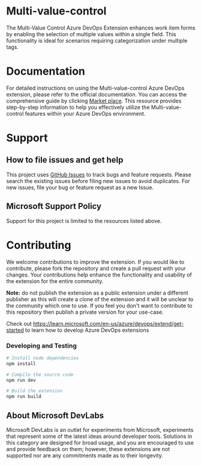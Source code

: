 # Multi-value-control

The Multi-Value Control Azure DevOps Extension enhances work item forms by enabling the selection of multiple values within a single field. This functionality is ideal for scenarios requiring categorization under multiple tags.

# Documentation

For detailed instructions on using the Multi-value-control Azure DevOps extension, please refer to the official documentation. You can access the comprehensive guide by clicking [Market place](https://marketplace.visualstudio.com/items?itemName=ms-devlabs.vsts-extensions-multivalue-control). This resource provides step-by-step information to help you effectively utilize the Multi-value-control features within your Azure DevOps environment.

# Support

## How to file issues and get help

This project uses [GitHub Issues](https://github.com/Microsoft/vsts-extension-multivalue-control/issues) to track bugs and feature requests. Please search the existing issues before filing new issues to avoid duplicates. For new issues, file your bug or feature request as a new Issue.

## Microsoft Support Policy

Support for this project is limited to the resources listed above.

# Contributing

We welcome contributions to improve the extension. If you would like to contribute, please fork the repository and create a pull request with your changes. Your
contributions help enhance the functionality and usability of the extension for the entire community.

**Note:** do not publish the extension as a public extension under a different publisher as this will create a clone of the extension and it will be unclear to the
community which one to use. If you feel you don't want to contribute to this repository then publish a private version for your use-case.

Check out https://learn.microsoft.com/en-us/azure/devops/extend/get-started to learn how to develop Azure DevOps extensions

### Developing and Testing

```bash
# Install node dependencies
npm install

# Compile the source code
npm run dev

# Build the extension
npm run build
```

## About Microsoft DevLabs

Microsoft DevLabs is an outlet for experiments from Microsoft, experiments that represent some of the latest ideas around developer tools. Solutions in this
category are designed for broad usage, and you are encouraged to use and provide feedback on them; however, these extensions are not supported nor are any
commitments made as to their longevity.